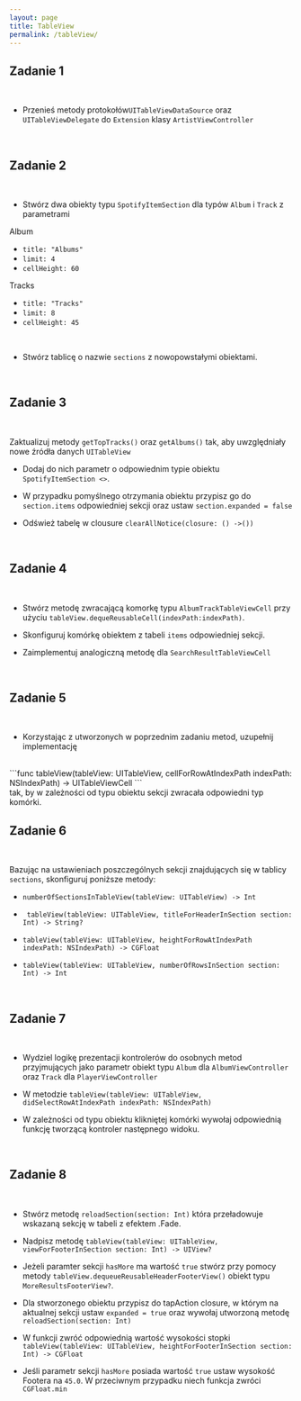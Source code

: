 ```yaml
---
layout: page
title: TableView
permalink: /tableView/
---
```



Zadanie 1
----------

<br>

* Przenieś metody protokołów```UITableViewDataSource``` oraz  ```UITableViewDelegate``` do ```Extension``` klasy ```ArtistViewController```

<br>


Zadanie 2
-----------

<br>

* Stwórz dwa obiekty typu ```SpotifyItemSection``` dla typów ```Album``` i ```Track``` z parametrami

Album

* ```title: "Albums"```
* ```limit: 4```
* ```cellHeight: 60```

Tracks

* ```title: "Tracks"```
* ```limit: 8```
* ```cellHeight: 45```
                                                                                                  
<br>

* Stwórz tablicę o nazwie ```sections``` z nowopowstałymi obiektami. 


<br>


Zadanie 3
-----------

<br>

Zaktualizuj metody ```getTopTracks()``` oraz  ```getAlbums()``` tak, aby uwzględniały nowe źródła danych ```UITableView```


* Dodaj do nich parametr o odpowiednim typie obiektu ```SpotifyItemSection <>```.

* W przypadku pomyślnego otrzymania obiektu przypisz go do ```section.items``` odpowiedniej sekcji oraz ustaw ```section.expanded = false```

* Odśwież tabelę w clousure  ```clearAllNotice(closure: () ->())```

<br>


Zadanie 4
-----------

<br>


* Stwórz metodę zwracającą komorkę typu  ```AlbumTrackTableViewCell``` przy użyciu ```tableView.dequeReusableCell(indexPath:indexPath)```. 

* Skonfiguruj komórkę obiektem  z tabeli ```items``` odpowiedniej sekcji.

* Zaimplementuj analogiczną metodę dla  ```SearchResultTableViewCell```


<br>


Zadanie 5
-----------

<br>

* Korzystając z utworzonych w poprzednim zadaniu metod, uzupełnij implementację
<br>
 ```func tableView(tableView: UITableView, cellForRowAtIndexPath indexPath: NSIndexPath) -> UITableViewCell ```
<br>
tak, by w zależności od typu obiektu sekcji zwracała odpowiedni typ komórki.


<br>


Zadanie 6
-----------

<br>

Bazując na ustawieniach poszczególnych sekcji znajdujących się w tablicy ```sections```, skonfiguruj poniższe metody:


*  ```numberOfSectionsInTableView(tableView: UITableView) -> Int```
 
* ``` tableView(tableView: UITableView, titleForHeaderInSection section: Int) -> String?```
 
*   ```tableView(tableView: UITableView, heightForRowAtIndexPath indexPath: NSIndexPath) -> CGFloat```
  
*   ```tableView(tableView: UITableView, numberOfRowsInSection section: Int) -> Int ```
 

<br>


Zadanie 7
-----------
 
<br>

* Wydziel logikę prezentacji kontrolerów do osobnych metod przyjmujących jako parametr obiekt typu ```Album``` dla ```AlbumViewController``` oraz ```Track``` dla ```PlayerViewController```

* W metodzie
```tableView(tableView: UITableView, didSelectRowAtIndexPath indexPath: NSIndexPath)  ```
 
* W zależności od typu obiektu klikniętej komórki wywołaj odpowiednią  funkcję tworzącą kontroler następnego widoku.


<br>


Zadanie 8
-----------

<br>


* Stwórz metodę ```reloadSection(section: Int)``` która przeładowuje wskazaną sekcję w tabeli z efektem .Fade.

* Nadpisz metodę
 ```tableView(tableView: UITableView, viewForFooterInSection section: Int) -> UIView?```
 
* Jeżeli paramter sekcji ```hasMore``` ma wartość ```true``` stwórz przy pomocy metody ```tableView.dequeueReusableHeaderFooterView()``` obiekt typu  ```MoreResultsFooterView?```.


* Dla stworzonego obiektu przypisz do tapAction closure, w którym na aktualnej sekcji ustaw ```expanded = true``` oraz wywołaj utworzoną metodę ```reloadSection(section: Int)```


* W funkcji  zwróć odpowiednią wartość wysokości stopki ```tableView(tableView: UITableView, heightForFooterInSection section: Int) -> CGFloat ```

* Jeśli parametr sekcji ```hasMore``` posiada wartość ```true``` ustaw wysokość Footera na ```45.0```. W przeciwnym przypadku niech funkcja zwróci ```CGFloat.min```


